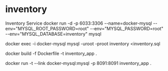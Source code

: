 # inventory
Inventory Service
docker run -d -p 6033:3306 --name=docker-mysql --env="MYSQL_ROOT_PASSWORD=root" --env="MYSQL_PASSWORD=root" --env="MYSQL_DATABASE=inventory" mysql

docker exec -i docker-mysql mysql -uroot -proot inventory <inventory.sql

docker build -f Dockerfile -t inventory_app .

docker run -t --link docker-mysql:mysql -p 8091:8091 inventory_app 
.